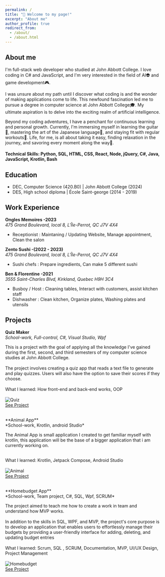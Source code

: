 ```yaml
---
permalink: /
title: "👋 Welcome to my page!"
excerpt: "About me"
author_profile: true
redirect_from: 
  - /about/
  - /about.html
---
```


## About me
I'm full-stack web developer who studied at John Abbott College. I love coding in C# and JavaScript, and I'm very interested in the field of AI👽 and game development🎮.

I was unsure about my path until I discover what coding is and the wonder of making applications come to life. This newfound fascination led me to pursue a degree in computer science at John Abbott College🎓. My ultimate aspiration is to delve into the exciting realm of artificial intelligence.

Beyond my coding adventures, I have a penchant for continuous learning and personal growth. Currently, I'm immersing myself in learning the guitar🎸, mastering the art of the Japanese language🗾, and staying fit with regular workouts💪. Life, for me, is all about taking it easy, finding relaxation in the journey, and savoring every moment along the way🚩.


#### Technical Skills: Python, SQL, HTML, CSS, React, Node, jQuery, C#, Java, JavaScript, Krotlin, Bash

## Education
- DEC, Computer Science (420.B0) | John Abbott College (2024)								       		
- DES, High school diploma	| École Saint-george (2014 - 2019)	 			        		

## Work Experience
**Ongles Memoires -2023**
<br>
*475 Grand Boulevard, local 8, L'Île-Perrot, QC J7V 4X4*
- Receptionist : Maintaning / Updating Website, Manage appointment, Clean the salon

**Zento Sushi -(2022 - 2023)**
<br>
*475 Grand Boulevard, local 8, L'Île-Perrot, QC J7V 4X4*
- Sushi chefs : Prepare ingredients, Can make 5 different sushi

**Ben & Florentine -2021**
<br>
*3555 Saint-Charles Blvd, Kirkland, Quebec H9H 3C4*
- Busboy / Host : Cleaning tables, Interact with customers, assist kitchen staff
- Dishwasher : Clean kitchen, Organize plates, Washing plates and utensils

## Projects
**Quiz Maker**
<br>
*School-work, Full-control, C#, Visual Studio, Wpf*

This is a project with the goal of applying all the knowledge I've gained during the first, second, and third semesters 
of my computer science studies at John Abbott College.
<br><br>
The project involves creating a quiz app that reads a text file 
to generate and play quizzes. Users will also have the option to save their scores if they choose. 
<br><br>What I learned: How front-end and back-end works, OOP
<br><br>
![Quiz](./assets/img/Quiz.png)
<br>[See Project](https://github.com/Yensan2B/Quiz_Maker)

<br>
**Animal App**
<br>
*School-work, Krotlin, android Studio*

The Animal App is small application I created to get familiar myself with krotlin, this application will be the base of a bigger application that i am currently working on.

<br>What I learned: Krotlin, Jetpack Compose, Android Studio
<br><br>
![Animal](./assets/img/Animal.png)
<br>[See Project](https://github.com/Yensan2B/Animal_app)

<br>
**Homebudget App**
<br>
*School-work, Team project, C#, SQL, Wpf, SCRUM*

The project aimed to teach me how to create a work in team and understand how MVP works.
<br><br>
In addition to the skills in SQL, WPF, and MVP, the project's core purpose is to develop an application that enables users to effortlessly manage their budgets by providing a user-friendly interface for adding, deleting, and updating budget entries
<br><br>What I learned: Scrum, SQL , SCRUM, Documentation, MVP, UI/UX Design, Project Management
<br><br>
![Homebudget](./assets/img/Homebudget.png)
<br>[See Project](https://github.com/Yensan2B/Joe-HomeBudget)